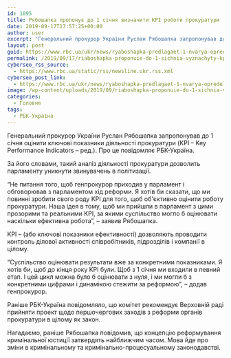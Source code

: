 ```yaml
---
id: 1095
title: Рябошапка пропонує до 1 січня визначити KPI роботи прокуратури
date: 2019-09-17T17:57:25+00:00
author: user
excerpt: 'Генеральний прокурор України Руслан Рябошапка запропонував до 1 січня оцінити ключові показники діяльності прокуратури (KPI - Key Performance Indicators - ред.)....'
layout: post
guid: https://www.rbc.ua/ukr/news/ryaboshapka-predlagaet-1-nvarya-opredelit-1568742734.html
permalink: /2019/09/17/riaboshapka-proponuie-do-1-sichnia-vyznachyty-kpi-roboty-prokuratury/
cyberseo_rss_source:
  - https://www.rbc.ua/static/rss/newsline.ukr.rss.xml
cyberseo_post_link:
  - https://www.rbc.ua/ukr/news/ryaboshapka-predlagaet-1-nvarya-opredelit-1568742734.html
image: /wp-content/uploads/2019/09/riaboshapka-proponuie-do-1-sichnia-vyznachyty-kpi-roboty-prokuratury.jpg
categories:
  - Головне
tags:
  - РБК-Україна
---
```

Генеральний прокурор України Руслан Рябошапка запропонував до 1 січня оцінити ключові показники діяльності прокуратури (KPI &#8211; Key Performance Indicators &#8211; ред.). Про це повідомляє РБК-Україна.

За його словами, такий аналіз діяльності прокуратури дозволить парламенту уникнути звинувачень в політизації.

&#8220;Не питання того, щоб генпрокурор приходив у парламент і обговорював з парламентом хід реформи. Я хотів би сказати, що ми повинні зробити свого роду KPI для того, щоб об'єктивно оцінити роботу прокуратури. Наша ідея в тому, щоб ми прийшли в парламент з цими прозорими та реальними KPI, за якими суспільство могло б оцінювати наскільки ефективна робота&#8221;, &#8211; заявив Рябошапка.

KPI &#8211; (або ключові показники ефективності) дозволяють проводити контроль ділової активності співробітників, підрозділів і компанії в цілому.

&#8220;Суспільство оцінювати результати вже за конкретними показниками. Я хотів би, щоб до кінця року KPI були. Щоб з 1 січня ми входили в певний етап. І цей цикл можна було б оцінювати з нуля, і ми могли б з конкретними цифрами і динамікою стежити за реформою&#8221;, &#8211; додав генпрокурор.

Раніше РБК-Україна повідомляло, що комітет рекомендує Верховній раді прийняти проект щодо першочергових заходів з реформи органів прокуратури в цілому як закон.

Нагадаємо, раніше Рябошапка повідомив, що концепцію реформування кримінальної юстиції затвердять найближчим часом. Мова йде про зміни в кримінальному та кримінально-процесуальному законодавстві.